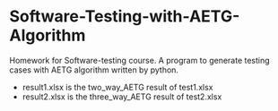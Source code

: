 # Software-Testing-with-AETG-Algorithm
Homework for Software-testing course. A program to generate testing cases with AETG algorithm written by python.
* result1.xlsx is the two_way_AETG result of test1.xlsx
* result2.xlsx is the three_way_AETG result of test2.xlsx